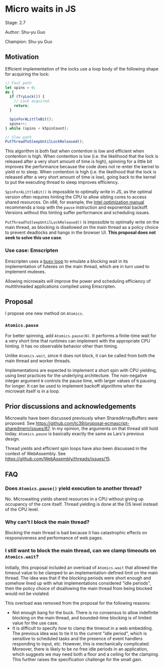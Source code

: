 # Micro waits in JS

Stage: 2.7

Author: Shu-yu Guo

Champion: Shu-yu Guo

## Motivation
Efficient implementation of the locks use a loop body of the following shape for acquiring the lock:

```javascript
// Fast path
let spins = 0;
do {
  if (TryLock()) {
    // Lock acquired.
    return;
  }

  SpinForALittleBit();
  spins++;
} while (spins < kSpinCount);

// Slow path
PutThreadToSleepUntilLockReleased();
```

This algorithm is both fast when contention is low and efficient when contention is high. When contention is low (i.e. the likelihood that the lock is released after a very short amount of time is high), spinning for a little bit improves the performance because the code does not re-enter the kernel to yield or to sleep. When contention is high (i.e. the likelihood that the lock is released after a very short amount of time is low), going back to the kernel to put the executing thread to sleep improves efficiency.

`SpinForALittleBit()` is impossible to optimally write in JS, as the optimal version often requires hinting the CPU to allow sibling cores to access shared resources. On x86, for example, the [Intel optimization manual](https://www.intel.com/content/www/us/en/content-details/671488/intel-64-and-ia-32-architectures-optimization-reference-manual-volume-1.html) recommends a loop with the `pause` instruction and exponential backoff. Versions without this hinting suffer performance and scheduling issues.

`PutThreadToSleepUntilLockReleased()` is impossible to optimally write on the main thread, as blocking is disallowed on the main thread as a policy choice to prevent deadlocks and hangs in the browser UI. **This proposal does not seek to solve this use case**.

### Use case: Emscripten

Emscripten uses a [busy loop](https://github.com/emscripten-core/emscripten/blob/bc5998833dcd0f48e90a8cb13fdf40e36480e4cb/system/lib/pthread/emscripten_futex_wait.c#L20-L112) to emulate a blocking wait in its implementation of futexes on the main thread, which are in turn used to implement mutexes.

Allowing microwaits will improve the power and scheduling efficiency of multithreaded applications compiled using Emscripten.

## Proposal

I propose one new method on `Atomics`.

### `Atomics.pause`

For better spinning, add `Atomics.pause(N)`. It performs a finite-time wait for a very short time that runtimes can implement with the appropriate CPU hinting. It has no observable behavior other than timing.

Unlike `Atomics.wait`, since it does not block, it can be called from both the main thread and worker threads.

Implementations are expected to implement a short spin with CPU yielding, using best practices for the underlying architecture. The non-negative integer argument `N` controls the pause time, with larger values of `N` pausing for longer. It can be used to implement backoff algorithms when the microwait itself is in a loop.

## Prior discussions and acknowledgements

Microwaits have been discussed previously when SharedArrayBuffers were proposed. See https://github.com/tc39/proposal-ecmascript-sharedmem/issues/87. In my opinion, the arguments on that thread still hold today. `Atomics.pause` is basically exactly the same as Lars's previous design.

Thread yields and efficient spin loops have also been discussed in the context of WebAssembly. See https://github.com/WebAssembly/threads/issues/15.

## FAQ

### Does `Atomics.pause()` yield execution to another thread?

No. Microwaiting yields shared resources in a CPU without giving up occupancy of the core itself. Thread yielding is done at the OS level instead of the CPU level.

### Why can't I block the main thread?

Blocking the main thread is bad because it has catastrophic effects on responsiveness and performance of web pages.

### I still want to block the main thread, can we clamp timeouts on `Atomics.wait`?

Initially, this proposal included an overload of `Atomics.wait` that allowed the timeout value to be clamped to an implementation-defined limit on the main thread. The idea was that if the blocking periods were short enough and somehow lined up with what implementations considered "idle periods", then the policy choice of disallowing the main thread from being blocked would not be violated.

This overload was removed from the proposal for the following reasons:

- Not enough bang for the buck. There is no consensus to allow indefinite blocking on the main thread, and bounded-time blocking is of limited value for the use case.
- It is difficult to specify _how_ to clamp the timeout in a web embedding. The previous idea was to tie it to the current "idle period", which is sensitive to scheduled tasks and the presence of event handlers responding to input, etc. However, this is mechanically complicated. Moreover, there is likely to be _no_ free idle periods in an application, which suggests we may need both a floor and a ceiling for the clamping. This further raises the specification challenge for the small gain.
